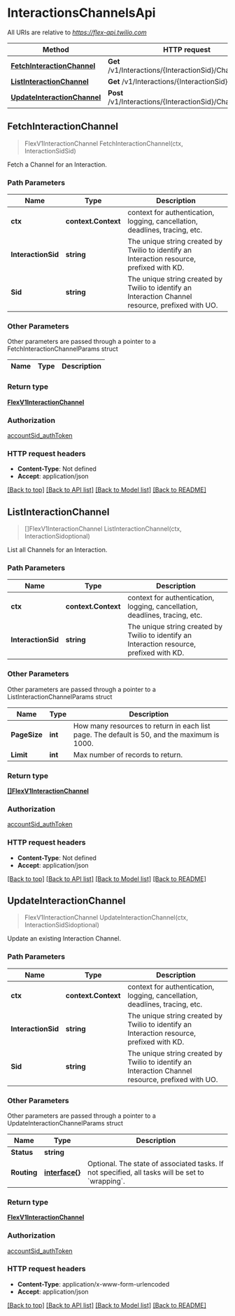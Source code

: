 # InteractionsChannelsApi

All URIs are relative to *https://flex-api.twilio.com*

Method | HTTP request | Description
------------- | ------------- | -------------
[**FetchInteractionChannel**](InteractionsChannelsApi.md#FetchInteractionChannel) | **Get** /v1/Interactions/{InteractionSid}/Channels/{Sid} | 
[**ListInteractionChannel**](InteractionsChannelsApi.md#ListInteractionChannel) | **Get** /v1/Interactions/{InteractionSid}/Channels | 
[**UpdateInteractionChannel**](InteractionsChannelsApi.md#UpdateInteractionChannel) | **Post** /v1/Interactions/{InteractionSid}/Channels/{Sid} | 



## FetchInteractionChannel

> FlexV1InteractionChannel FetchInteractionChannel(ctx, InteractionSidSid)



Fetch a Channel for an Interaction.

### Path Parameters


Name | Type | Description
------------- | ------------- | -------------
**ctx** | **context.Context** | context for authentication, logging, cancellation, deadlines, tracing, etc.
**InteractionSid** | **string** | The unique string created by Twilio to identify an Interaction resource, prefixed with KD.
**Sid** | **string** | The unique string created by Twilio to identify an Interaction Channel resource, prefixed with UO.

### Other Parameters

Other parameters are passed through a pointer to a FetchInteractionChannelParams struct


Name | Type | Description
------------- | ------------- | -------------

### Return type

[**FlexV1InteractionChannel**](FlexV1InteractionChannel.md)

### Authorization

[accountSid_authToken](../README.md#accountSid_authToken)

### HTTP request headers

- **Content-Type**: Not defined
- **Accept**: application/json

[[Back to top]](#) [[Back to API list]](../README.md#documentation-for-api-endpoints)
[[Back to Model list]](../README.md#documentation-for-models)
[[Back to README]](../README.md)


## ListInteractionChannel

> []FlexV1InteractionChannel ListInteractionChannel(ctx, InteractionSidoptional)



List all Channels for an Interaction.

### Path Parameters


Name | Type | Description
------------- | ------------- | -------------
**ctx** | **context.Context** | context for authentication, logging, cancellation, deadlines, tracing, etc.
**InteractionSid** | **string** | The unique string created by Twilio to identify an Interaction resource, prefixed with KD.

### Other Parameters

Other parameters are passed through a pointer to a ListInteractionChannelParams struct


Name | Type | Description
------------- | ------------- | -------------
**PageSize** | **int** | How many resources to return in each list page. The default is 50, and the maximum is 1000.
**Limit** | **int** | Max number of records to return.

### Return type

[**[]FlexV1InteractionChannel**](FlexV1InteractionChannel.md)

### Authorization

[accountSid_authToken](../README.md#accountSid_authToken)

### HTTP request headers

- **Content-Type**: Not defined
- **Accept**: application/json

[[Back to top]](#) [[Back to API list]](../README.md#documentation-for-api-endpoints)
[[Back to Model list]](../README.md#documentation-for-models)
[[Back to README]](../README.md)


## UpdateInteractionChannel

> FlexV1InteractionChannel UpdateInteractionChannel(ctx, InteractionSidSidoptional)



Update an existing Interaction Channel.

### Path Parameters


Name | Type | Description
------------- | ------------- | -------------
**ctx** | **context.Context** | context for authentication, logging, cancellation, deadlines, tracing, etc.
**InteractionSid** | **string** | The unique string created by Twilio to identify an Interaction resource, prefixed with KD.
**Sid** | **string** | The unique string created by Twilio to identify an Interaction Channel resource, prefixed with UO.

### Other Parameters

Other parameters are passed through a pointer to a UpdateInteractionChannelParams struct


Name | Type | Description
------------- | ------------- | -------------
**Status** | **string** | 
**Routing** | [**interface{}**](interface{}.md) | Optional. The state of associated tasks. If not specified, all tasks will be set to &#x60;wrapping&#x60;.

### Return type

[**FlexV1InteractionChannel**](FlexV1InteractionChannel.md)

### Authorization

[accountSid_authToken](../README.md#accountSid_authToken)

### HTTP request headers

- **Content-Type**: application/x-www-form-urlencoded
- **Accept**: application/json

[[Back to top]](#) [[Back to API list]](../README.md#documentation-for-api-endpoints)
[[Back to Model list]](../README.md#documentation-for-models)
[[Back to README]](../README.md)

